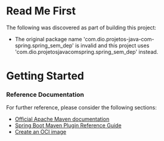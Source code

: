 # Read Me First
The following was discovered as part of building this project:

* The original package name 'com.dio.projetos-java-com-spring.spring_sem_dep' is invalid and this project uses 'com.dio.projetosjavacomspring.spring_sem_dep' instead.

# Getting Started

### Reference Documentation
For further reference, please consider the following sections:

* [Official Apache Maven documentation](https://maven.apache.org/guides/index.html)
* [Spring Boot Maven Plugin Reference Guide](https://docs.spring.io/spring-boot/docs/2.6.6/maven-plugin/reference/html/)
* [Create an OCI image](https://docs.spring.io/spring-boot/docs/2.6.6/maven-plugin/reference/html/#build-image)

